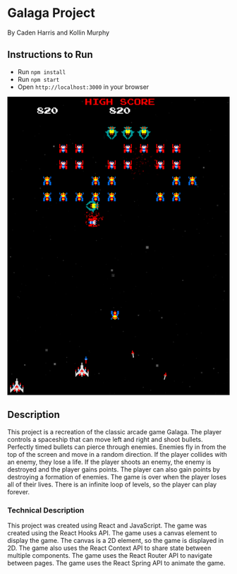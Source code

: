 # Galaga Project

By Caden Harris and Kollin Murphy

## Instructions to Run

- Run `npm install`
- Run `npm start`
- Open `http://localhost:3000` in your browser

<!-- add image -->
![alt text](images/screenshot.png "Screenshot")

## Description

This project is a recreation of the classic arcade game Galaga. The player controls a spaceship that can move left and right and shoot bullets. Perfectly timed bullets can pierce through enemies. Enemies fly in from the top of the screen and move in a random direction. If the player collides with an enemy, they lose a life. If the player shoots an enemy, the enemy is destroyed and the player gains points. The player can also gain points by destroying a formation of enemies. The game is over when the player loses all of their lives. There is an infinite loop of levels, so the player can play forever.

### Technical Description

This project was created using React and JavaScript. The game was created using the React Hooks API. The game uses a canvas element to display the game. The canvas is a 2D element, so the game is displayed in 2D. The game also uses the React Context API to share state between multiple components. The game uses the React Router API to navigate between pages. The game uses the React Spring API to animate the game.
